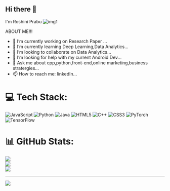 ## Hi there 👋
I'm Roshini Prabu
![img1](https://github.com/user-attachments/assets/b1f795c4-9c1b-4cf5-9f12-42b3a44bb636)

ABOUT ME!!!
- 🔭 I’m currently working on Research Paper ...
- 🌱 I’m currently learning Deep Learning,Data Analytics...
- 👯 I’m looking to collaborate on Data Analytics...
- 🤔 I’m looking for help with my current Android Dev...
- 💬 Ask me about cpp,python,front-end,online marketing,business stratergies...
- 📫 How to reach me: linkedIn...
<!--
**RR-05/RR-05** is a ✨ _special_ ✨ repository because its `README.md` (this file) appears on your GitHub profile.

Here are some ideas to get you started:

- 🔭 I’m currently working on Research Paper ...
- 🌱 I’m currently learning Deep Learning,Data Analytics...
- 👯 I’m looking to collaborate on Data Analytics...
- 🤔 I’m looking for help with my current Android Dev...
- 💬 Ask me about cpp,python,front-end,online marketing,business stratergies...
- 📫 How to reach me: linkedIn...
- ⚡ Fun fact: ...
-->

# 💻 Tech Stack:

![JavaScript](https://img.shields.io/badge/javascript-%23323330.svg?style=for-the-badge&logo=javascript&logoColor=%23F7DF1E) ![Python](https://img.shields.io/badge/python-3670A0?style=for-the-badge&logo=python&logoColor=ffdd54) ![Java](https://img.shields.io/badge/java-%23ED8B00.svg?style=for-the-badge&logo=openjdk&logoColor=white) ![HTML5](https://img.shields.io/badge/html5-%23E34F26.svg?style=for-the-badge&logo=html5&logoColor=white) ![C++](https://img.shields.io/badge/c++-%2300599C.svg?style=for-the-badge&logo=c%2B%2B&logoColor=white) ![CSS3](https://img.shields.io/badge/css3-%231572B6.svg?style=for-the-badge&logo=css3&logoColor=white) ![PyTorch](https://img.shields.io/badge/PyTorch-%23EE4C2C.svg?style=for-the-badge&logo=PyTorch&logoColor=white) ![TensorFlow](https://img.shields.io/badge/TensorFlow-%23FF6F00.svg?style=for-the-badge&logo=TensorFlow&logoColor=white)
# 📊 GitHub Stats:
![](https://github-readme-stats.vercel.app/api?username=RR-05&theme=dark&hide_border=false&include_all_commits=false&count_private=false)<br/>
![](https://github-readme-streak-stats.herokuapp.com/?user=RR-05&theme=dark&hide_border=false)<br/>
![](https://github-readme-stats.vercel.app/api/top-langs/?username=RR-05&theme=dark&hide_border=false&include_all_commits=false&count_private=false&layout=compact)

---
[![](https://visitcount.itsvg.in/api?id=RR-05&icon=0&color=0)](https://visitcount.itsvg.in)

<!-- Proudly created with GPRM ( https://gprm.itsvg.in ) -->
